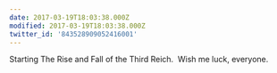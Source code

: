 ```yaml
---
date: 2017-03-19T18:03:38.000Z
modified: 2017-03-19T18:03:38.000Z
twitter_id: '843528909052416001'
---
```


  Starting The Rise and Fall of the Third Reich. &nbsp;Wish me luck, everyone.

